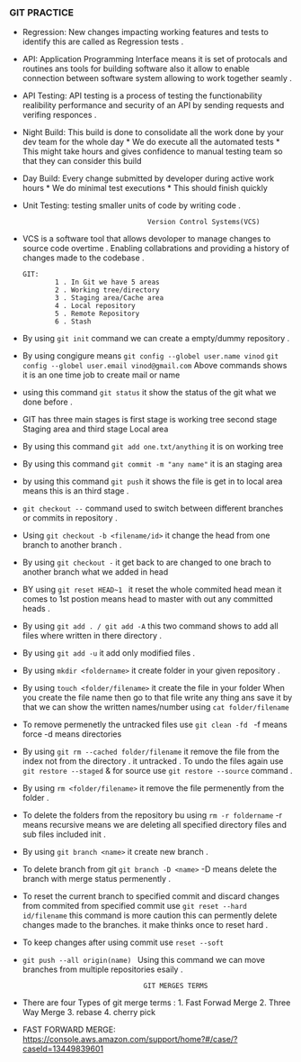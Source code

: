  ### GIT PRACTICE


* Regression: New changes impacting working features and tests to identify this are called as Regression tests .

* API: Application Programming Interface means it is set of protocals and routines ans tools for building software also it allow to enable connection between software system allowing to work together seamly .

* API Testing: API testing is a process of testing the functionability realibility performance and security of an API by sending requests and verifing responces .

* Night Build: This build is done to consolidate all the work done by your dev team for the whole day
       * We do execute all the automated tests
       * This might take hours and gives confidence to manual testing team so that they can consider this build 

* Day Build: Every change submitted by developer during active work hours
       *  We do minimal test executions
       *  This should finish quickly

* Unit Testing: testing smaller units of code by writing code .

                                     Version Control Systems(VCS)

* VCS is a software tool that allows devoloper to manage changes to source code overtime . Enabling collabrations and providing a history of changes made to the codebase .

      GIT:
              1 . In Git we have 5 areas
              2 . Working tree/directory
              3 . Staging area/Cache area
              4 . Local repository
              5 . Remote Repository
              6 . Stash

* By using `git init` command we can create a empty/dummy repository .

* By using congigure means `git config --globel user.name vinod`
                           `git config --globel user.email vinod@gmail.com`
Above commands shows it is an one time job to create mail or name 

* using this command `git status` it show the status of the git what we done before .

* GIT has three main stages is first stage is working tree second stage Staging area and third stage Local area

* By using this command `git add one.txt/anything`  it is on working tree

* By using this command ` git commit -m "any name" ` it is an staging area

* by using this command `git push` it shows the file is get in to local area means this is an third stage . 

* `git checkout --` command used to switch between different branches or commits in repository .

* Using `git checkout -b <filename/id>` it change the head from one branch to another branch .

* By using `git checkout -` it get back to are changed to one brach to another branch what we added in head

* BY using `git reset HEAD~1 ` it reset the whole commited head mean it comes to 1st postion means head to master with out any committed heads .

* By using `git add . / git add -A` this two command shows to add all files where written in there directory .

* By using `git add -u` it add only modified files .

* By using `mkdir <foldername>` it create folder in your given repository .

* By using `touch <folder/filename>` it create the file in your folder When you create the file name then go to that file write any thing ans save it by that we can show the written names/number using `cat folder/filename`

* To remove permenetly the untracked files use `git clean -fd ` -f means force
                                                                -d means directories 

* By using `git rm --cached folder/filename`  it remove the file from the index not from the directory . it untracked . To undo the files again use `git restore --staged` & for source use `git restore --source` command .

* By using `rm <folder/filename>` it remove the file permenently from the folder .

* To delete the folders from the repository bu using `rm -r foldername`  -r means recursive means we are deleting all specified directory files and sub files included init .

* By using `git branch <name>` it create new branch . 

* To delete branch from git ` git branch -D <name> ` -D means delete the branch with merge status permenently .

* To reset the current branch to specified commit and  discard changes from commited from specified commit use `git reset --hard id/filename` this command is more caution this can permently delete changes made to the branches. it make thinks once to reset hard .

* To  keep changes after using commit use `reset --soft`

* `git push --all origin(name) ` Using this command we can move branches from multiple  repositories esaily .


                                    
                                    
                                    GIT MERGES TERMS

* There are four Types of git merge terms : 1. Fast Forwad Merge
                                            2. Three Way Merge
                                            3. rebase
                                            4. cherry pick

* FAST FORWARD MERGE:                                                                                   
https://console.aws.amazon.com/support/home?#/case/?caseId=13449839601 

